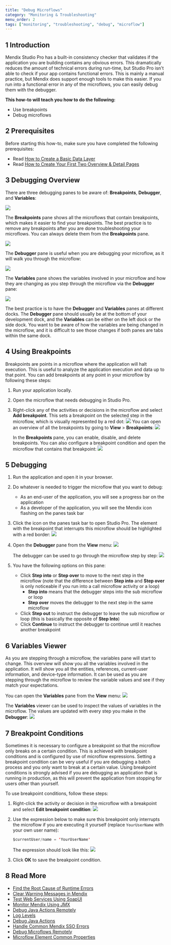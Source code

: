 ```yaml
---
title: "Debug Microflows"
category: "Monitoring & Troubleshooting"
menu_order: 2
tags: ["monitoring", "troubleshooting", "debug", "microflow"]
---
```


## 1 Introduction

Mendix Studio Pro has a built-in consistency checker that validates if the application you are building contains any obvious errors. This dramatically reduces the amount of technical errors during run-time, but Studio Pro isn't able to check if your app contains functional errors. This is mainly a manual practice, but Mendix does support enough tools to make this easier. If you run into a functional error in any of the microflows, you can easily debug them with the debugger.

**This how-to will teach you how to do the following:**

* Use breakpoints
* Debug microflows

## 2 Prerequisites

Before starting this how-to, make sure you have completed the following prerequisites:

* Read [How to Create a Basic Data Layer](../data-models/create-a-basic-data-layer)
* Read [How to Create Your First Two Overview & Detail Pages](../front-end/create-your-first-two-overview-and-detail-pages)

## 3 Debugging Overview

There are three debugging panes to be aware of: **Breakpoints**, **Debugger**, and **Variables**:

![](attachments/18448571/18580004.png)

The **Breakpoints** pane shows all the microflows that contain breakpoints, which makes it easier to find your breakpoints. The best practice is to remove any breakpoints after you are done troubleshooting your microflows. You can always delete them from the **Breakpoints** pane.

![](attachments/18448571/18580017.png)

The **Debugger** pane is useful when you are debugging your microflow, as it will walk you through the microflow:

![](attachments/18448571/18580008.png)

The **Variables** pane shows the variables involved in your microflow and how they are changing as you step through the microflow via the **Debugger** pane:

![](attachments/18448571/18580005.png)

The best practice is to have the **Debugger** and **Variables** panes at different docks. The **Debugger** pane should usually be at the bottom of your development dock, and the **Variables** can be either on the left dock or the side dock. You want to be aware of how the variables are being changed in the microflow, and it is difficult to see those changes if both panes are tabs within the same dock.

## 4 Using Breakpoints

Breakpoints are points in a microflow where the application will halt execution. This is useful to analyze the application execution and data up to that point. You can add breakpoints at any point in your microflow by following these steps:

1. Run your application locally.
2. Open the microflow that needs debugging in Studio Pro.
3. Right-click any of the activities or decisions in the microflow and select **Add breakpoint**. This sets a breakpoint on the selected step in the microflow, which is visually represented by a red dot:
    ![](attachments/18448571/18580020.png)
    You can open an overview of all the breakpoints by going to **View** > **Breakpoints**:
    ![](attachments/18448571/18580019.png)

    In the **Breakpoints** pane, you can enable, disable, and delete breakpoints. You can also configure a breakpoint condition and open the microflow that contains that breakpoint:
    ![](attachments/18448571/18580017.png)

## 5 Debugging

1. Run the application and open it in your browser.
2. Do whatever is needed to trigger the microflow that you want to debug:
    * As an end-user of the application, you will see a progress bar on the application
    * As a developer of the application, you will see the Mendix icon flashing on the panes task bar
3. Click the icon on the panes task bar to open Studio Pro. The element with the breakpoint that interrupts this microflow should be highlighted with a red border:
    ![](attachments/18448571/18580010.png)
4. Open the **Debugger** pane from the **View** menu:
    ![](attachments/18448571/18580009.png)

    The debugger can be used to go through the microflow step by step:
    ![](attachments/18448571/18580008.png)
5. You have the following options on this pane:  
    * Click **Step into** or **Step over** to move to the next step in the microflow (note that the difference between **Step into** and **Step over** is only noticeable if you run into a call microflow activity or a loop)
        * **Step into** means that the debugger steps into the sub microflow or loop
        * **Step over** moves the debugger to the next step in the same microflow
    * Click **Step out** to instruct the debugger to leave the sub microflow or loop (this is basically the opposite of **Step Into**)
    * Click **Continue** to instruct the debugger to continue until it reaches another breakpoint

## 6 Variables Viewer

As you are stepping through a microflow, the variables pane will start to change. This overview will show you all the variables involved in the application. It will show you all the entities, references, current-user information, and device-type information. It can be used as you are stepping through the microflow to review the variable values and see if they match your expectations.

You can open the **Variables** pane from the **View** menu:
![](attachments/18448571/18580006.png)

The **Variables** viewer can be used to inspect the values of variables in the microflow. The values are updated with every step you make in the **Debugger**:
![](attachments/18448571/18580005.png)

## 7 Breakpoint Conditions

Sometimes it is necessary to configure a breakpoint so that the microflow only breaks on a certain condition. This is achieved with breakpoint conditions and is configured by use of microflow expressions. Setting a breakpoint condition can be very useful if you are debugging a batch process and you only want to break at a certain value. Using breakpoint conditions is strongly advised if you are debugging an application that is running in production, as this will prevent the application from stopping for users other than yourself.

To use breakpoint conditions, follow these steps:

1. Right-click the activity or decision in the microflow with a breakpoint and select **Edit breakpoint condition**:
    ![](attachments/18448571/18580018.png)
2.  Use the expression below to make sure this breakpoint only interrupts the microflow if you are executing it yourself (replace `YourUserName` with your own user name):

    ```java
    $currentUser/name = 'YourUserName'
    ```

    The expression should look like this:
    ![](attachments/18448571/18580012.png)

3. Click **OK** to save the breakpoint condition.

## 8 Read More

* [Find the Root Cause of Runtime Errors](finding-the-root-cause-of-runtime-errors)
* [Clear Warning Messages in Mendix](clear-warning-messages)
* [Test Web Services Using SoapUI](../testing/testing-web-services-using-soapui)
* [Monitor Mendix Using JMX](monitoring-mendix-using-jmx)
* [Debug Java Actions Remotely](debug-java-actions-remotely)
* [Log Levels](log-levels)
* [Debug Java Actions](debug-java-actions)
* [Handle Common Mendix SSO Errors](handle-common-mendix-sso-errors)
* [Debug Microflows Remotely](debug-microflows-remotely)
* [Microflow Element Common Properties](/refguide/microflow-element-common-properties)
